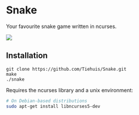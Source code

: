 # Snake

Your favourite snake game written in ncurses.

![](http://i.imgur.com/JAFnKdI.png)

## Installation

```
git clone https://github.com/Tiehuis/Snake.git
make
./snake
```

Requires the ncurses library and a unix environment:

```sh
# On Debian-based distributions
sudo apt-get install libncurses5-dev
```
